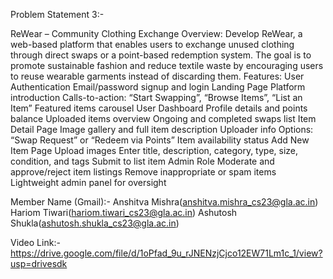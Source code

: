 Problem Statement 3:- 

ReWear – Community Clothing Exchange 
Overview: 
Develop ReWear, a web-based platform that enables users to exchange unused clothing 
through direct swaps or a point-based redemption system. The goal is to promote sustainable 
fashion and reduce textile waste by encouraging users to reuse wearable garments instead of 
discarding them. 
Features: 
User Authentication 
Email/password signup and login 
Landing Page 
Platform introduction 
Calls-to-action: “Start Swapping”, “Browse Items”, “List an Item” 
Featured items carousel 
User Dashboard 
Profile details and points balance 
Uploaded items overview 
Ongoing and completed swaps list 
Item Detail Page 
Image gallery and full item description 
Uploader info 
Options: “Swap Request” or “Redeem via Points” 
Item availability status 
Add New Item Page 
Upload images 
Enter title, description, category, type, size, condition, and tags 
Submit to list item 
Admin Role 
Moderate and approve/reject item listings 
Remove inappropriate or spam items 
Lightweight admin panel for oversight  



Member Name (Gmail):-
Anshitva Mishra(anshitva.mishra_cs23@gla.ac.in)
Hariom Tiwari(hariom.tiwari_cs23@gla.ac.in)
Ashutosh Shukla(ashutosh.shukla_cs23@gla.ac.in)


Video Link:- https://drive.google.com/file/d/1oPfad_9u_rJNENzjCjco12EW71Lm1c_1/view?usp=drivesdk
